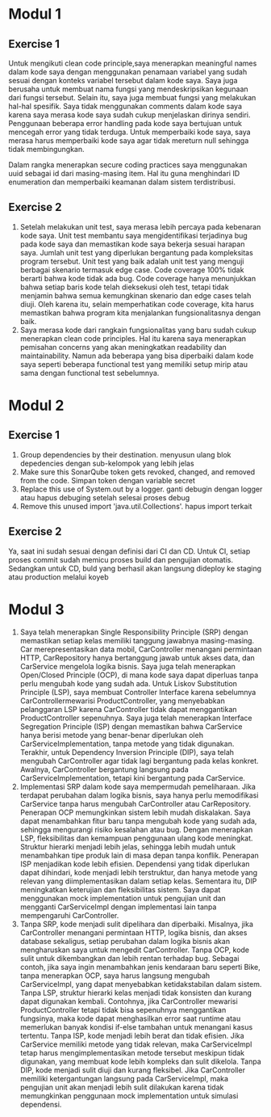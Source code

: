 # Modul 1
## Exercise 1
Untuk mengikuti clean code principle,saya menerapkan meaningful names dalam kode saya dengan menggunakan penamaan variabel yang sudah sesuai dengan konteks variabel tersebut dalam kode saya. Saya juga berusaha untuk membuat nama fungsi yang mendeskripsikan kegunaan dari fungsi tersebut. Selain itu, saya juga membuat fungsi yang melakukan hal-hal spesifik. Saya tidak menggunakan comments dalam kode saya karena saya merasa kode saya sudah cukup menjelaskan dirinya sendiri. Penggunaan beberapa error handling pada kode saya bertujuan untuk mencegah error yang tidak terduga. Untuk memperbaiki kode saya, saya merasa harus memperbaiki kode saya agar tidak mereturn null sehingga tidak membingungkan.

Dalam rangka menerapkan secure coding practices saya menggunakan uuid sebagai id dari masing-masing item. Hal itu guna menghindari ID enumeration dan memperbaiki keamanan dalam sistem terdistribusi.

## Exercise 2
1. Setelah melakukan unit test, saya merasa lebih percaya pada kebenaran kode saya. Unit test membantu saya mengidentifikasi terjadinya bug pada kode saya dan memastikan kode saya bekerja sesuai harapan saya. Jumlah unit test yang diperlukan bergantung pada kompleksitas program tersebut. Unit test yang baik adalah unit test yang menguji berbagai skenario termasuk edge case. Code coverage 100% tidak berarti bahwa kode tidak ada bug. Code coverage hanya menunjukkan bahwa setiap baris kode telah dieksekusi oleh test, tetapi tidak menjamin bahwa semua kemungkinan skenario dan edge cases telah diuji. Oleh karena itu, selain memperhatikan code coverage, kita harus memastikan bahwa program kita menjalankan fungsionalitasnya dengan baik.
2. Saya merasa kode dari rangkain fungsionalitas yang baru sudah cukup menerapkan clean code principles. Hal itu karena saya menerapkan pemisahan concerns yang akan meningkatkan readability dan maintainability. Namun ada beberapa yang bisa diperbaiki dalam kode saya seperti beberapa functional test yang memiliki setup mirip atau sama dengan functional test sebelumnya.

# Modul 2
## Exercise 1
1. Group dependencies by their destination.
menyusun ulang blok depedencies dengan sub-kelompok yang lebih jelas
2. Make sure this SonarQube token gets revoked, changed, and removed from the code.
Simpan token dengan variable secret
3. Replace this use of System.out by a logger.
ganti debugin dengan logger atau hapus debuging setelah selesai proses debug
4. Remove this unused import 'java.util.Collections'.
hapus import terkait

## Exercise 2
Ya, saat ini sudah sesuai dengan definisi dari CI dan CD. Untuk CI, setiap proses commit sudah memicu proses build dan pengujian otomatis. Sedangkan untuk CD, buld yang berhasil akan langsung dideploy ke staging atau production melalui koyeb

# Modul 3
1. Saya telah menerapkan Single Responsibility Principle (SRP) dengan memastikan setiap kelas memiliki tanggung jawabnya masing-masing. Car merepresentasikan data mobil, CarController menangani permintaan HTTP, CarRepository hanya bertanggung jawab untuk akses data, dan CarService mengelola logika bisnis. Saya juga telah menerapkan Open/Closed Principle (OCP), di mana kode saya dapat diperluas tanpa perlu mengubah kode yang sudah ada. Untuk Liskov Substitution Principle (LSP), saya membuat Controller Interface karena sebelumnya CarControllermewarisi ProductController, yang menyebabkan pelanggaran LSP karena CarController tidak dapat menggantikan ProductController sepenuhnya. Saya juga telah menerapkan Interface Segregation Principle (ISP) dengan memastikan bahwa CarService hanya berisi metode yang benar-benar diperlukan oleh CarServiceImplementation, tanpa metode yang tidak digunakan. Terakhir, untuk Dependency Inversion Principle (DIP), saya telah mengubah CarController agar tidak lagi bergantung pada kelas konkret. Awalnya, CarController bergantung langsung pada CarServiceImplementation, tetapi kini bergantung pada CarService.
2. Implementasi SRP dalam kode saya mempermudah pemeliharaan. Jika terdapat perubahan dalam logika bisnis, saya hanya perlu memodifikasi CarService tanpa harus mengubah CarController atau CarRepository. Penerapan OCP memungkinkan sistem lebih mudah diskalakan. Saya dapat menambahkan fitur baru tanpa mengubah kode yang sudah ada, sehingga mengurangi risiko kesalahan atau bug. Dengan menerapkan LSP, fleksibilitas dan kemampuan penggunaan ulang kode meningkat. Struktur hierarki menjadi lebih jelas, sehingga lebih mudah untuk menambahkan tipe produk lain di masa depan tanpa konflik. Penerapan ISP menjadikan kode lebih efisien. Dependensi yang tidak diperlukan dapat dihindari, kode menjadi lebih terstruktur, dan hanya metode yang relevan yang diimplementasikan dalam setiap kelas. Sementara itu, DIP meningkatkan keterujian dan fleksibilitas sistem. Saya dapat menggunakan mock implementation untuk pengujian unit dan mengganti CarServiceImpl dengan implementasi lain tanpa mempengaruhi CarController.
3. Tanpa SRP, kode menjadi sulit dipelihara dan diperbaiki. Misalnya, jika CarController menangani permintaan HTTP, logika bisnis, dan akses database sekaligus, setiap perubahan dalam logika bisnis akan mengharuskan saya untuk mengedit CarController. Tanpa OCP, kode sulit untuk dikembangkan dan lebih rentan terhadap bug. Sebagai contoh, jika saya ingin menambahkan jenis kendaraan baru seperti Bike, tanpa menerapkan OCP, saya harus langsung mengubah CarServiceImpl, yang dapat menyebabkan ketidakstabilan dalam sistem. Tanpa LSP, struktur hierarki kelas menjadi tidak konsisten dan kurang dapat digunakan kembali. Contohnya, jika CarController mewarisi ProductController tetapi tidak bisa sepenuhnya menggantikan fungsinya, maka kode dapat menghasilkan error saat runtime atau memerlukan banyak kondisi if-else tambahan untuk menangani kasus tertentu. Tanpa ISP, kode menjadi lebih berat dan tidak efisien. Jika CarService memiliki metode yang tidak relevan, maka CarServiceImpl tetap harus mengimplementasikan metode tersebut meskipun tidak digunakan, yang membuat kode lebih kompleks dan sulit dikelola. Tanpa DIP, kode menjadi sulit diuji dan kurang fleksibel. Jika CarController memiliki ketergantungan langsung pada CarServiceImpl, maka pengujian unit akan menjadi lebih sulit dilakukan karena tidak memungkinkan penggunaan mock implementation untuk simulasi dependensi.
